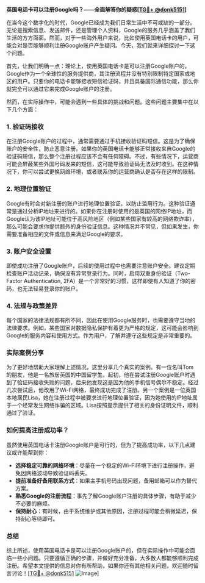 **英国电话卡可以注册Google吗？——全面解答你的疑惑[[TG💪+ @donk5151](https://t.me/s/donk5151)]**

在当今这个数字化的时代，Google已经成为我们日常生活中不可或缺的一部分。无论是搜索信息、发送邮件，还是管理个人资料，Google的服务几乎涵盖了我们生活的方方面面。然而，对于一些海外用户来说，比如使用英国电话卡的用户，可能会对是否能够顺利注册Google账户产生疑问。今天，我们就来详细探讨一下这个问题。

首先，让我们明确一点：理论上，使用英国电话卡是可以注册Google账户的。Google作为一个全球性的服务提供商，其注册流程并没有特别限制特定国家或地区的用户。只要你的电话卡能够接收短信验证码，并且具备国际通信功能，那么你就完全可以通过它来完成Google账户的注册。

然而，在实际操作中，可能会遇到一些具体的挑战和问题。这些问题主要集中在以下几个方面：

### 1. 验证码接收

在注册Google账户的过程中，通常需要通过手机接收验证码短信。这是为了确保账户的安全性，防止恶意注册。如果你的英国电话卡能够正常接收来自Google的验证码短信，那么整个注册过程应该不会有任何障碍。不过，有些情况下，运营商可能会屏蔽某些外国号码发来的短信，这可能导致验证码无法及时收到。在这种情况下，你可以尝试更换网络环境，或者联系你的运营商确认是否存在这样的限制。

### 2. 地理位置验证

Google有时会对新注册的账户进行地理位置验证，以防止滥用行为。这种验证通常是通过分析IP地址来进行的。如果你在注册时使用的是英国的网络IP地址，而Google认为该IP地址可能位于高风险地区（例如某些国家有较高的网络欺诈率），那么可能会要求你提供额外的身份验证信息。这种情况并不常见，但如果发生，你需要准备相应的文件或信息来满足Google的要求。

### 3. 账户安全设置

即使成功注册了Google账户，后续的使用过程中也需要注意账户安全。建议定期检查账户活动记录，确保没有异常登录行为。同时，启用双重身份验证（Two-Factor Authentication, 2FA）是一个非常好的习惯，这样即使有人知道了你的密码，也无法轻易登录你的账户。

### 4. 法规与政策差异

每个国家的法律法规都有所不同，因此在使用Google服务时，也需要遵守当地的法律要求。例如，某些国家对数据隐私保护有着更为严格的规定，这可能会影响到Google的服务内容和使用方式。作为用户，了解并遵守这些规定是非常重要的。

### 实际案例分享

为了更好地帮助大家理解上述情况，这里分享几个真实的案例。有一位名叫Tom的朋友，他是一名旅居英国的中国留学生。起初，他在尝试注册Google账户时遇到了验证码接收失败的问题，后来他发现这是因为他的手机信号偶尔不稳定。经过几次尝试后，他改用了Wi-Fi网络，最终成功完成了注册。另一个案例是一位英国本地居民Lisa，她在注册过程中被要求进行地理位置验证，因为她使用的IP地址属于一个经常发生网络诈骗的区域。Lisa按照提示提供了相关的身份证明文件，顺利通过了验证。

### 如何提高注册成功率？

虽然使用英国电话卡注册Google账户是可行的，但为了提高成功率，以下几点建议或许能帮到你：

- **选择稳定可靠的网络环境**：尽量在一个稳定的Wi-Fi环境下进行注册操作，避免因网络波动导致验证码丢失。
- **提前准备好备用联系方式**：如果主手机号码出现问题，备用邮箱可以作为替代方案。
- **熟悉Google的注册流程**：事先了解Google账户注册的具体步骤，有助于减少不必要的麻烦。
- **保持耐心**：有时候，由于系统维护或其他原因，注册过程可能会稍微延迟，保持耐心等待即可。

### 总结

综上所述，使用英国电话卡是可以注册Google账户的，但在实际操作中可能会面临一些小问题。只要遵循正确的步骤，并做好充分准备，大多数人都能够顺利完成注册。希望本文提供的信息对你有所帮助，如果你还有其他相关问题，欢迎随时留言讨论！[[TG💪+ @donk5151](https://t.me/s/donk5151) ![Image](https://i.postimg.cc/rwNCRYN7/Snipaste-2025-04-30-17-27-05.png)]